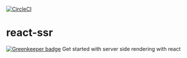 [![CircleCI](https://circleci.com/gh/gilmillasseau/react-ssr/tree/master.svg?style=svg)](https://circleci.com/gh/gilmillasseau/react-ssr/tree/master)

# react-ssr

[![Greenkeeper badge](https://badges.greenkeeper.io/gilmillasseau/react-ssr.svg)](https://greenkeeper.io/)
Get started with server side rendering with react 
